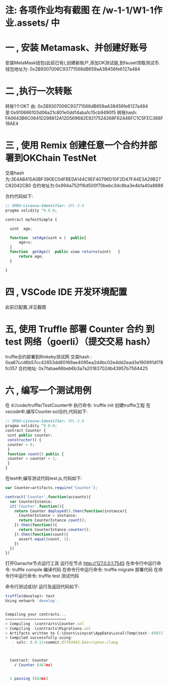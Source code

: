 # 注: 各项作业均有截图 在 /w-1-1/W1-1作业.assets/ 中
# 一 , 安装 Metamask、并创建好账号

安装MetaMask钱包(此前已有),创建新账户,添加OK测试链,到fauset领取测试币.
钱包地址为: 0x2B9307006C93771566dB659aA38456fe6127a484

# 二 ,执行一次转账
转账1个OKT 由: 0x2B9307006C93771566dB659aA38456fe6127a484 至:0x910666103d06a21c801e0dd14aba1c15cb9490f5
转账hash:   FA0643B6C0641D298812A12D569682E9217524268F62446FC1C5FEC388F18AE4 

# 三  , 使用 Remix 创建任意一个合约并部署到OKChain TestNet
交易hash为:3E4AB415A0BF390EC04FBE0A144C9EF40796D10F2D47F44E3A29B27C82042CB0
合约地址为:0x994a752f16d500f70bebc3dc8ba3e4bfa40a8888

合约代码如下:
```javascript
// SPDX-License-Identifier: GPL-3.0
pragma solidity ^0.8.0;

contract myTestSimple {

  uint  age;

  function  setAge(uint x )  public{
      age=x;
  }
  function  getAge()  public view returns(uint)   {
      return age;
  }

}
```

# 四 , VSCode IDE 开发环境配置
此前已配置,详见截图

# 五, 使用 Truffle 部署 Counter 合约 到 test 网络（goerli）（提交交易 hash）

truffle合约部署到Rinkeby测试网
交易hash : 0xa67ccd6b57cc42653dd80169ae4095ea2d4bc02e4dd2ead3e190991df78fc057
合约地址: 0x7fabae66beb6b3a7a201837024b43957b7564425

# 六 , 编写一个测试用例

在 d:/code/truffle/TestCounter中 
执行命令: truffle init 创建truffle工程
在vscode中,编写Counter.sol合约,代码如下:
```javascript
// SPDX-License-Identifier: GPL-3.0
pragma solidity ^0.8.0; 
contract Counter { 
 uint public counter; 
 constructor() { 
 counter = 0; 
 } 
 function count() public { 
 counter = counter + 1; 
 } 
}
```

在test中,编写测试代码test.js,代码如下:
```javascript
var Counter=artifacts.require('Counter');

contract('Counter',function(accounts){
  var CounterIstance;
  it('Counter',function(){
    return Counter.deployed().then(function(instance){
      CounterIstance = instance;
      return CounterIstance.count();
    }).then(function(){
      return CounterIstance.counter();
    }).then(function(count){
      assert.equal(count, 1);
    })
  })
})
```
打开Ganache节点运行工具 运行在节点 http://127.0.0.1:7545
在命令行中运行命令: truffle compile 编译代码
在命令行中运行命令: truffle migrate 部署代码
在命令行中运行命令: truffle test 测试代码

命令行测试成功!
运行及返回代码如下:
```javascript
truffle(develop)> test
Using network 'develop'.


Compiling your contracts...
===========================
> Compiling .\contracts\Counter.sol
> Compiling .\contracts\Migrations.sol
> Artifacts written to C:\Users\sinycat\AppData\Local\Temp\test--69972-PZs1C3EidWGD
> Compiled successfully using:
   - solc: 0.8.11+commit.d7f03943.Emscripten.clang



  Contract: Counter
    √ Counter (467ms)


  1 passing (682ms)

```







